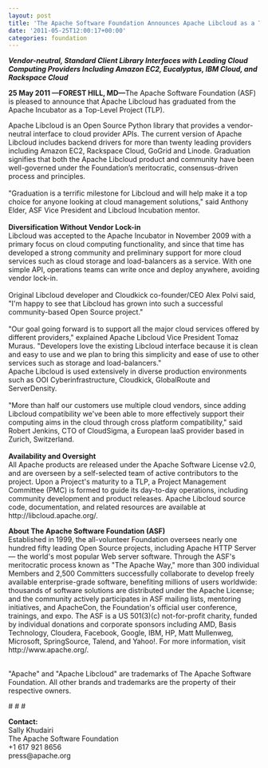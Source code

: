 ```yaml
---
layout: post
title: 'The Apache Software Foundation Announces Apache Libcloud as a Top-Level Project '
date: '2011-05-25T12:00:17+00:00'
categories: foundation
---
```

<div><b><i>Vendor-neutral, Standard Client Library Interfaces with Leading Cloud Computing Providers Including Amazon EC2, Eucalyptus, IBM Cloud, and Rackspace Cloud</i></b></div> 
  <div> 
    <p><b>25 May 2011 —FOREST HILL, MD—</b>The Apache Software Foundation (ASF) is pleased to announce that Apache Libcloud has graduated from the Apache Incubator as a Top-Level Project (TLP). </p> 
  </div> 
  <div>Apache Libcloud is an Open Source Python library that provides a vendor-neutral interface to cloud provider APIs. The current version of Apache Libcloud includes backend drivers for more than twenty leading providers including Amazon EC2, Rackspace Cloud, GoGrid and Linode. Graduation signifies that both the Apache Libcloud product and community have been well-governed under the Foundation’s meritocratic, consensus-driven process and principles.</div> 
  <div><br />&quot;Graduation is a terrific milestone for Libcloud and will help make it a top choice for anyone looking at cloud management solutions,&quot; said Anthony Elder, ASF Vice President and Libcloud Incubation mentor.<br /><br /></div> 
  <div><b>Diversification Without Vendor Lock-in</b></div> 
  <div>Libcloud was accepted to the Apache Incubator in November 2009 with a primary focus on cloud computing functionality, and since that time has developed a strong community and preliminary support for more cloud services such as cloud storage and load-balancers as a service. With one simple API, operations teams can write once and deploy anywhere, avoiding vendor lock-in.</div> 
  <div><br />Original Libcloud developer and Cloudkick co-founder/CEO Alex Polvi said, &quot;I'm happy to see that Libcloud has grown into such a successful community-based Open Source project.&quot;</div> 
  <div><br />&quot;Our goal going forward is to support all the major cloud services offered by different providers,&quot; explained Apache Libcloud Vice President Tomaz Muraus. &quot;Developers love the existing Libcloud interface because it is clean and easy to use and we plan to bring this simplicity and ease of use to other services such as storage and load-balancers.&quot;</div> 
  <div>Apache Libcloud is used extensively in diverse production environments such as OOI Cyberinfrastructure, Cloudkick, GlobalRoute and ServerDensity.</div> 
  <div><br />&quot;More than half our customers use multiple cloud vendors, since adding Libcloud compatibility we've been able to more effectively support their computing aims in the cloud through cross platform compatibility,&quot; said Robert Jenkins, CTO of CloudSigma, a European IaaS provider based in Zurich, Switzerland.</div> 
  <div><br /></div> 
  <div><b>Availability and Oversight</b></div> 
  <div>All Apache products are released under the Apache Software License v2.0, and are overseen by a self-selected team of active contributors to the project. Upon a Project's maturity to a TLP, a Project Management Committee (PMC) is formed to guide its day-to-day operations, including community development and product releases. Apache Libcloud source code, documentation, and related resources are available at http://libcloud.apache.org/.</div> 
  <p><b>About The Apache Software Foundation (ASF)<br /></b>Established in 1999, the all-volunteer Foundation oversees nearly one hundred fifty leading Open Source projects, including Apache HTTP Server — the world's most popular Web server software. Through the ASF's meritocratic process known as &quot;The Apache Way,&quot; more than 300 individual Members and 2,500 Committers successfully collaborate to develop freely available enterprise-grade software, benefiting millions of users worldwide: thousands of software solutions are distributed under the Apache License; and the community actively participates in ASF mailing lists, mentoring initiatives, and ApacheCon, the Foundation's official user conference, trainings, and expo. The ASF is a US 501(3)(c) not-for-profit charity, funded by individual donations and corporate sponsors including AMD, Basis Technology, Cloudera, Facebook, Google, IBM, HP, Matt Mullenweg, Microsoft, SpringSource, Talend, and Yahoo!. For more information, visit http://www.apache.org/.</p> 
  <div><br /></div> 
  <div>&quot;Apache&quot; and &quot;Apache Libcloud&quot; are trademarks of The Apache Software Foundation. All other brands and trademarks are the property of their respective owners.</div> 
  <p># # #</p> 
  <div><b>Contact:</b></div> 
  <div>Sally Khudairi</div> 
  <div>The Apache Software Foundation</div> 
  <div>+1 617 921 8656</div> 
  <div>press@apache.org </div>
